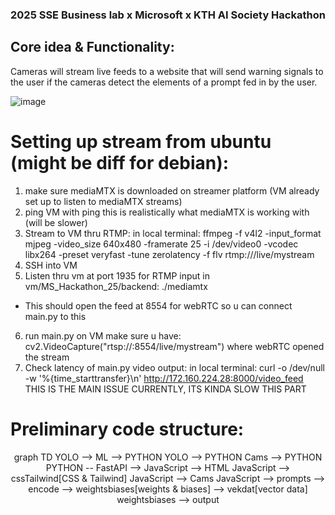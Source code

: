### 2025 SSE Business lab x Microsoft x KTH AI Society Hackathon

## Core idea & Functionality:
Cameras will stream live feeds to a website that will send warning signals to the user if the cameras detect the elements of a prompt fed in by the user.

![image](https://github.com/user-attachments/assets/a0eef878-031f-4fc7-a067-e872b65041c6)

# Setting up stream from ubuntu (might be diff for debian):
1. make sure mediaMTX is downloaded on streamer platform (VM already set up to listen to mediaMTX streams)
2. ping VM with ping <vm-public-ip> this is realistically what mediaMTX is working with (will be slower)
3. Stream to VM thru RTMP:
in local terminal:
ffmpeg -f v4l2 -input_format mjpeg -video_size 640x480 -framerate 25 -i /dev/video0   -vcodec libx264 -preset veryfast -tune zerolatency -f flv rtmp://<vm-public-ip>/live/mystream
4. SSH into VM
5. Listen thru vm at port 1935 for RTMP input
in vm/MS_Hackathon_25/backend:
./mediamtx
- This should open the feed at 8554 for webRTC so u can connect main.py to this
6. run main.py on VM make sure u have: cv2.VideoCapture("rtsp://<vm-public-ip>:8554/live/mystream") where webRTC opened the stream
7. Check latency of main.py video output:
in local terminal: 
curl -o /dev/null -w '%{time_starttransfer}\n' http://172.160.224.28:8000/video_feed
THIS IS THE MAIN ISSUE CURRENTLY, ITS KINDA SLOW THIS PART

# Preliminary code structure:

<div align="center">
  <div class="mermaid">
    graph TD
      YOLO --> ML --> PYTHON
      YOLO --> PYTHON
      Cams --> PYTHON
      PYTHON -- FastAPI --> JavaScript --> HTML
      JavaScript --> cssTailwind[CSS & Tailwind]
      JavaScript --> Cams
      JavaScript --> prompts --> encode --> weightsbiases[weights & biases] --> vekdat[vector data]
      weightsbiases --> output

  </div>
</div>

